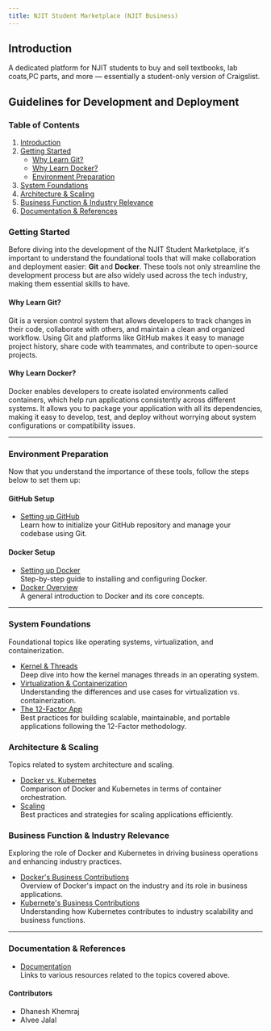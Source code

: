 ```yaml
---
title: NJIT Student Marketplace (NJIT Business)
---
```


<a name="introduction"></a>
## Introduction
<p id="Intro">A dedicated platform for NJIT students to buy and sell textbooks, lab coats,PC parts, and more — essentially a student-only version of Craigslist.</p>


## Guidelines for Development and Deployment

### Table of Contents

1. [Introduction](#introduction)
2. [Getting Started](#getting-started)
    - [Why Learn Git?](#why-learn-git)
    - [Why Learn Docker?](#why-learn-docker)
    - [Environment Preparation](#environment-preparation)
3. [System Foundations](#system-foundations)
4. [Architecture & Scaling](#architecture--scaling)
5. [Business Function & Industry Relevance](#business-function--industry-relevance)
6. [Documentation & References](#documentation--references)

<a name="getting-started"></a>
### Getting Started

Before diving into the development of the NJIT Student Marketplace,
it's important to understand the foundational tools that will make
collaboration and deployment easier: **Git** and **Docker**.
These tools not only streamline the development process
but are also widely used across the tech industry,
making them essential skills to have.

<a name="why-learn-git"></a>
#### Why Learn Git?

Git is a version control system that allows developers
to track changes in their code, collaborate with others,
and maintain a clean and organized workflow.
Using Git and platforms like GitHub makes it easy to manage project history,
 share code with teammates, and contribute to open-source projects.

<a name="why-learn-docker"></a>
#### Why Learn Docker?

Docker enables developers to create isolated environments called containers,
which help run applications consistently across different systems.
It allows you to package your application with all its dependencies,
making it easy to develop, test, and deploy without worrying
about system configurations or compatibility issues.

---

<a name="environment-preparation"></a>
### Environment Preparation

Now that you understand the importance of these tools,
follow the steps below to set them up:

#### GitHub Setup

- [Setting up GitHub](github-setup)  
  Learn how to initialize your GitHub repository
  and manage your codebase using Git.

#### Docker Setup

- [Setting up Docker](docker-setup)  
  Step-by-step guide to installing and configuring Docker.
- [Docker Overview](docker)  
  A general introduction to Docker and its core concepts.

---

<a name="system-foundations"></a>
### System Foundations

Foundational topics like operating systems, virtualization,
and containerization.

- [Kernel & Threads](kernel-thread)  
  Deep dive into how the kernel manages threads in an operating system.
- [Virtualization & Containerization](virtualization-containerization)  
  Understanding the differences and use cases for virtualization vs. containerization.
- [The 12-Factor App](12-factor-app)  
  Best practices for building scalable, maintainable,
  and portable applications following the 12-Factor methodology.

<a name="architecture--scaling"></a>
### Architecture & Scaling

Topics related to system architecture and scaling.

- [Docker vs. Kubernetes](docker-vs-kubernetes)  
  Comparison of Docker and Kubernetes in terms of container orchestration.
- [Scaling](scaling)  
  Best practices and strategies for scaling applications efficiently.

<a name="business-function--industry-relevance"></a>
### Business Function & Industry Relevance

Exploring the role of Docker and Kubernetes in
driving business operations and enhancing industry practices.

- [Docker's Business Contributions](docker-role-in-industry)  
  Overview of Docker's impact on the industry
  and its role in business applications.
- [Kubernete's Business Contributions](kubernetes-role-in-industry)  
  Understanding how Kubernetes contributes
  to industry scalability and business functions.

---

<a name="documentation--references"></a>
### Documentation & References

- [Documentation](documentation)  
  Links to various resources related to the topics covered above.

#### Contributors

- Dhanesh Khemraj
- Alvee Jalal
